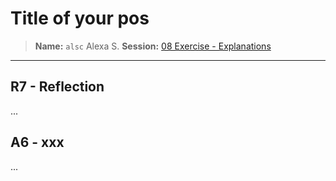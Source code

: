 # Title of your pos
> **Name:** `alsc` Alexa S.
> **Session:** [08 Exercise - Explanations](https://github.com/FUB-HCC/hcds-winter-2020/wiki/08_exercise)   
----

## R7 - Reflection
...

## A6 - xxx
...